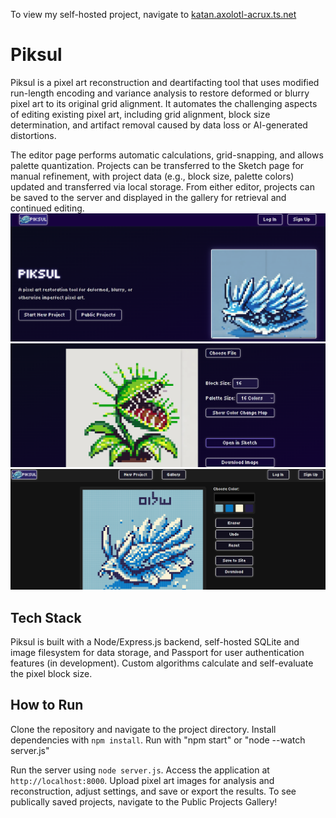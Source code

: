 To view my self-hosted project, navigate to [katan.axolotl-acrux.ts.net](https://katan.axolotl-acrux.ts.net/)

# Piksul

Piksul is a pixel art reconstruction and deartifacting tool that uses modified run-length encoding and variance analysis to restore deformed or blurry pixel art to its original grid alignment. It automates the challenging aspects of editing existing pixel art, including grid alignment, block size determination, and artifact removal caused by data loss or AI-generated distortions.

The editor page performs automatic calculations, grid-snapping, and allows palette quantization. Projects can be transferred to the Sketch page for manual refinement, with project data (e.g., block size, palette colors) updated and transferred via local storage. From either editor, projects can be saved to the server and displayed in the gallery for retrieval and continued editing.
![Homepage](./public/img/image.png) 
![Automatic editor](./public/img/image-3.png)
![Sketch](./public/img/image-2.png)

## Tech Stack

Piksul is built with a Node/Express.js backend, self-hosted SQLite and image filesystem for data storage, and Passport for user authentication features (in development). Custom algorithms calculate and self-evaluate the pixel block size.

## How to Run

Clone the repository and navigate to the project directory. Install dependencies with `npm install`. Run with "npm start" or "node --watch server.js"

Run the server using `node server.js`. Access the application at `http://localhost:8000`. Upload pixel art images for analysis and reconstruction, adjust settings, and save or export the results. To see publically saved projects, navigate to the Public Projects Gallery!